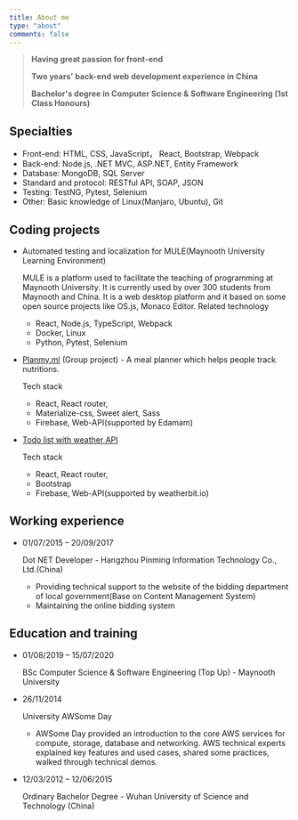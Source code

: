 ```yaml
---
title: About me
type: "about"
comments: false
---
```


>**Having great passion for front-end**
>
>**Two years' back-end web development experience in China**
>
>**Bachelor's degree in Computer Science & Software Engineering (1st Class Honours)**

## Specialties
- Front-end: HTML, CSS, JavaScript， React, Bootstrap, Webpack
- Back-end: Node.js, .NET MVC, ASP.NET, Entity Framework
- Database: MongoDB, SQL Server
- Standard and protocol: RESTful API, SOAP, JSON
- Testing: TestNG, Pytest, Selenium
- Other: Basic knowledge of Linux(Manjaro, Ubuntu), Git

## Coding projects
- Automated testing and localization for MULE(Maynooth University Learning Environment)
    
    MULE is a platform used to facilitate the teaching of programming at Maynooth University. It is currently used by over 300 students from Maynooth and China. It is a web desktop platform and it based on some open source projects like OS.js, Monaco Editor.
    Related technology
    - React, Node.js, TypeScript, Webpack
    - Docker, Linux
    - Python, Pytest, Selenium
- [Planmy.ml](https://planmy.ml/) (Group project) - A meal planner which helps people track nutritions.

    Tech stack
    - React, React router, 
    - Materialize-css, Sweet alert, Sass
    - Firebase, Web-API(supported by Edamam) 

- [Todo list with weather API](https://github.com/HuEnming/Todo-List)
    
    Tech stack
    - React, React router, 
    - Bootstrap
    - Firebase, Web-API(supported by weatherbit.io) 

## Working experience
- 01/07/2015 – 20/09/2017
    
    Dot NET Developer - Hangzhou Pinming Information Technology Co., Ltd.(China)
    - Providing technical support to the website of the bidding department of local government(Base on Content Management System)
    - Maintaining the online bidding system

## Education and training
- 01/08/2019 – 15/07/2020  
    
    BSc Computer Science & Software Engineering (Top Up) - Maynooth University
- 26/11/2014
    
    University AWSome Day
    - AWSome Day provided an introduction to the core AWS services for compute, storage, database and networking. AWS technical experts explained key features and used cases, shared some practices, walked through technical demos. 
- 12/03/2012 – 12/06/2015
    
    Ordinary Bachelor Degree - Wuhan University of Science and Technology (China)

